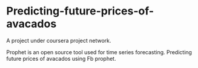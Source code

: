 # Predicting-future-prices-of-avacados

A project under coursera project network.

Prophet is an open source tool used for time series forecasting.
Predicting future prices of avacados using Fb prophet.
